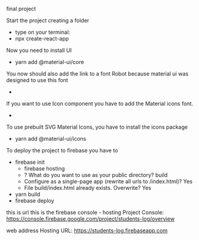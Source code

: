 final project 

Start the project creating a folder 
- type on your terminal:
- npx create-react-app <name of the folder>
<!-- this also installs the yarn -->

Now you need to install UI 
- yarn add @material-ui/core

You now should also add the link to a font Robot 
because material ui was designed to use this font  
- <link rel="stylesheet" href="https://fonts.googleapis.com/css?family=Roboto:300,400,500,700&display=swap" />

If you want to use Icon component you have to add the Material icons font. 
- <link rel="stylesheet" href="https://fonts.googleapis.com/icon?family=Material+Icons" />

To use prebuilt SVG Material Icons, you have to install the icons package
- yarn add @material-ui/icons

To deploy the project to firebase you have to 
- firebase init
  - firebase hosting
  - ? What do you want to use as your public directory? build
  - Configure as a single-page app (rewrite all urls to /index.html)? Yes
  - File build/index.html already exists. Overwrite? Yes
- yarn build 
- firebase deploy

this is url
this is the firebase console - hosting 
Project Console: https://console.firebase.google.com/project/students-log/overview

web address
Hosting URL: https://students-log.firebaseapp.com
